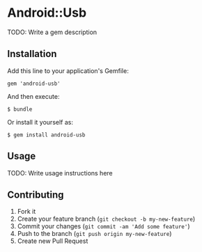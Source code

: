 # Android::Usb

TODO: Write a gem description

## Installation

Add this line to your application's Gemfile:

    gem 'android-usb'

And then execute:

    $ bundle

Or install it yourself as:

    $ gem install android-usb

## Usage

TODO: Write usage instructions here

## Contributing

1. Fork it
2. Create your feature branch (`git checkout -b my-new-feature`)
3. Commit your changes (`git commit -am 'Add some feature'`)
4. Push to the branch (`git push origin my-new-feature`)
5. Create new Pull Request
